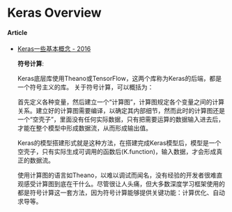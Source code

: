 # Keras Overview

#### Article

- [Keras一些基本概念 - 2016](https://blog.csdn.net/u011437229/article/details/53464213)

    **符号计算**:

    Keras底层库使用Theano或TensorFlow，这两个库称为Keras的后端，都是一个符号主义的库。 关于符号计算，可以概括为：

    首先定义各种变量，然后建立一个“计算图”，计算图规定各个变量之间的计算关系。建立好的计算图需要编译，以确定其内部细节，然而此时的计算图还是一个“空壳子”，里面没有任何实际数据，只有把需要运算的数据输入进去后，才能在整个模型中形成数据流，从而形成输出值。 

    Keras的模型搭建形式就是这种方法，在搭建完成Keras模型后，模型是一个空壳子，只有实际生成可调用的函数后(K.function)，输入数据，才会形成真正的数据流。 

    使用计算图的语言如Theano，以难以调试而闻名，没有经验的开发者很难直观感受计算图到底在干什么。尽管很让人头痛，但大多数深度学习框架使用的都是符号计算这一套方法，因为符号计算能够提供关键功能：计算优化、自动求导等。



